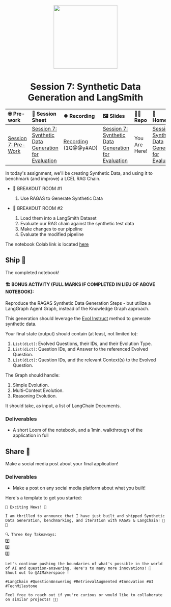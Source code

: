 
<p align = "center" draggable=”false” ><img src="https://github.com/AI-Maker-Space/LLM-Dev-101/assets/37101144/d1343317-fa2f-41e1-8af1-1dbb18399719" 
     width="200px"
     height="auto"/>
</p>

## <h1 align="center" id="heading">Session 7: Synthetic Data Generation and LangSmith</h1>

| 🤓 Pre-work | 📰 Session Sheet | ⏺️ Recording     | 🖼️ Slides        | 👨‍💻 Repo         | 📝 Homework      | 📁 Feedback       |
|:-----------------|:-----------------|:-----------------|:-----------------|:-----------------|:-----------------|:-----------------|
| [Session 7: Pre-Work](https://www.notion.so/Session-7-Synthetic-Data-Generation-for-Evaluation-189cd547af3d8085ab5dc89d7b5c0879?pvs=4#189cd547af3d8103b7f2c5d9a383686a)| [Session 7: Synthetic Data Generation for Evaluation](https://www.notion.so/Session-7-Synthetic-Data-Generation-for-Evaluation-189cd547af3d8085ab5dc89d7b5c0879) |  [Recording](https://us02web.zoom.us/rec/share/rPTLLyth_oyE_7-aXWJoHnxKsg-UPHDrszdw5ny6ng7-l_DuX3M0W86THS2q2n-w.VL8kpsdpEOibmlg0) (1Q@@y#AD) | [Session 7: Synthetic Data Generation for Evaluation](https://www.canva.com/design/DAGcIQhny7k/unM4iPJ1HN83c18xRnnhBQ/edit?utm_content=DAGcIQhny7k&utm_campaign=designshare&utm_medium=link2&utm_source=sharebutton) | You Are Here! | [Session 7: Synthetic Data Generation for Evaluation](https://forms.gle/erEBQJ3LoBnjFYFX6) | [AIE5 Feedback 2/4](https://forms.gle/E8iXiLwwpPCd49dx8) |

In today's assignment, we'll be creating Synthetic Data, and using it to benchmark (and improve) a LCEL RAG Chain.

- 🤝 BREAKOUT ROOM #1
  1. Use RAGAS to Generate Synthetic Data

- 🤝 BREAKOUT ROOM #2
  1. Load them into a LangSmith Dataset
  2. Evaluate our RAG chain against the synthetic test data
  3. Make changes to our pipeline
  4. Evaluate the modified pipeline
    
The notebook Colab link is located [here](https://colab.research.google.com/drive/1XgotHE4BHcnhSIkj1-2lLoMGDJZM0pmh?usp=sharing)

## Ship 🚢

The completed notebook!

#### 🏗️ BONUS ACTIVITY (FULL MARKS IF COMPLETED IN LIEU OF ABOVE NOTEBOOK):

Reproduce the RAGAS Synthetic Data Generation Steps - but utilize a LangGraph Agent Graph, instead of the Knowledge Graph approach.

This generation should leverage the [Evol Instruct](https://arxiv.org/pdf/2304.12244) method to generate synthetic data.

Your final state (output) should contain (at least, not limited to):

1. `List(dict)`: Evolved Questions, their IDs, and their Evolution Type.
2. `List(dict)`: Question IDs, and Answer to the referenced Evolved Question.
3. `List(dict)`: Question IDs, and the relevant Context(s) to the Evolved Question.

The Graph should handle:

1. Simple Evolution.
2. Multi-Context Evolution.
3. Reasoning Evolution.

It should take, as input, a list of LangChain Documents.

### Deliverables

- A short Loom of the notebook, and a 1min. walkthrough of the application in full

## Share 🚀

Make a social media post about your final application!

### Deliverables

- Make a post on any social media platform about what you built!

Here's a template to get you started:

```
🚀 Exciting News! 🚀

I am thrilled to announce that I have just built and shipped Synthetic Data Generation, benchmarking, and iteration with RAGAS & LangChain! 🎉🤖

🔍 Three Key Takeaways:
1️⃣ 
2️⃣ 
3️⃣ 

Let's continue pushing the boundaries of what's possible in the world of AI and question-answering. Here's to many more innovations! 🚀
Shout out to @AIMakerspace !

#LangChain #QuestionAnswering #RetrievalAugmented #Innovation #AI #TechMilestone

Feel free to reach out if you're curious or would like to collaborate on similar projects! 🤝🔥
```